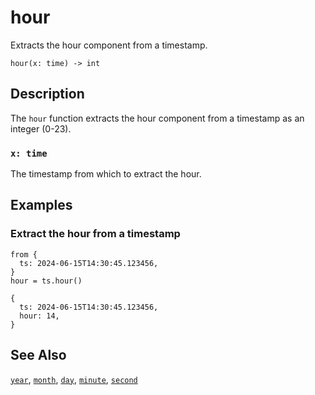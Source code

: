 # hour

Extracts the hour component from a timestamp.

```tql
hour(x: time) -> int
```

## Description

The `hour` function extracts the hour component from a timestamp as an integer
(0-23).

### `x: time`

The timestamp from which to extract the hour.

## Examples

### Extract the hour from a timestamp

```tql
from {
  ts: 2024-06-15T14:30:45.123456,
}
hour = ts.hour()
```

```tql
{
  ts: 2024-06-15T14:30:45.123456,
  hour: 14,
}
```

## See Also

[`year`](year.md), [`month`](month.md), [`day`](day.md), [`minute`](minute.md),
[`second`](second.md)
